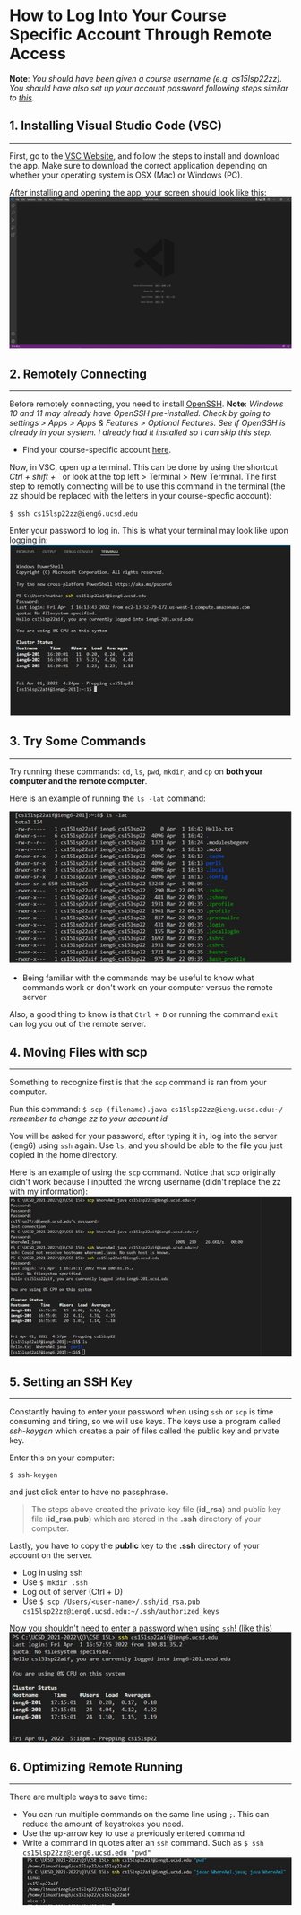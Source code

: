 # How to Log Into Your Course Specific Account Through Remote Access

**Note**: *You should have been given a course username (e.g. cs15lsp22zz). You should have also set up your account password following steps similar to [this](https://cdn-uploads.piazza.com/paste/ktv2gnof3sx5bf/181c3cb053df5cf1ccaf0457f56f12a2e5aa90b139aef8c2ea8fcc590f02fadf/How-to-Reset-your-Password.pdf).*

## 1. Installing Visual Studio Code (VSC)
---

First, go to the [VSC Website](https://code.visualstudio.com/), and follow the steps to install and download the app. Make sure to download the correct application depending on whether your operating system is OSX (Mac) or Windows (PC).

After installing and opening the app, your screen should look like this: 
![VSCHomePage](VisualStudioCode_StartUp.JPG)

## 2. Remotely Connecting
---

Before remotely connecting, you need to install [OpenSSH](https://docs.microsoft.com/en-us/windows-server/administration/openssh/openssh_install_firstuse).
**Note**: *Windows 10 and 11 may already have OpenSSH pre-installed. Check by going to settings > Apps > Apps & Features > Optional Features. See if OpenSSH is already in your system. I already had it installed so I can skip this step.* 

* Find your course-specific account [here](https://sdacs.ucsd.edu/~icc/index.php).

Now, in VSC, open up a terminal. This can be done by using the shortcut *Ctrl + shift + `* or look at the top left > Terminal > New Terminal. The first step to remotly connecting will be to use this command in the terminal (the zz should be replaced with the letters in your course-specfic account):

`$ ssh cs15lsp22zz@ieng6.ucsd.edu`

Enter your password to log in.
This is what your terminal may look like upon logging in: 
![SettingUp](SettingUpScreenshot.JPG)

## 3. Try Some Commands
---

Try running these commands:
`cd`, `ls`, `pwd`, `mkdir`, and `cp` on **both your computer and the remote computer**.

Here is an example of running the `ls -lat` command:

![Commands](ExampleCommandUsage.JPG)

* Being familiar with the commands may be useful to know what commands work or don't work on your computer versus the remote server

Also, a good thing to know is that `Ctrl + D` or running the command `exit` can log you out of the remote server.

## 4. Moving Files with scp
---

Something to recognize first is that the `scp` command is ran from your computer.

Run this command:
`$ scp (filename).java cs15lsp22zz@ieng.ucsd.edu:~/`
*remember to change zz to your account id*

You will be asked for your password, after typing it in, log into the server (ieng6) using `ssh` again. Use `ls`, and you should be able to the file you just copied in the home directory.

Here is an example of using the `scp` command. Notice that scp originally didn't work because I inputted the wrong username (didn't replace the zz with my information): 
![scp](scp.JPG)

## 5. Setting an SSH Key
---

Constantly having to enter your password when using `ssh` or `scp` is time consuming and tiring, so we will use keys. The keys use a program called *ssh-keygen* which creates a pair of files called the public key and private key.

Enter this on your computer:
```
$ ssh-keygen
```

and just click enter to have no passphrase.

>The steps above created the private key file (**id_rsa**) and public key file (**id_rsa.pub**) which are stored in the **.ssh** directory of your computer.

Lastly, you have to copy the **public** key to the **.ssh** directory of your account on the server.
* Log in using ssh
* Use `$ mkdir .ssh`
* Log out of server (Ctrl + D)
* Use `$ scp /Users/<user-name>/.ssh/id_rsa.pub cs15lsp22zz@ieng6.ucsd.edu:~/.ssh/authorized_keys`

Now you shouldn't need to enter a password when using `ssh`! (like this)
![ssh](ssh_without_password.JPG)

## 6. Optimizing Remote Running
---

There are multiple ways to save time:
* You can run multiple commands on the same line using `;`. This can reduce the amount of keystrokes you need.
* Use the up-arrow key to use a previously entered command
* Write a command in quotes after an `ssh` command. Such as `$ ssh cs15lsp22zz@ieng6.ucsd.edu "pwd"`
![Optimize](Optimize.JPG)